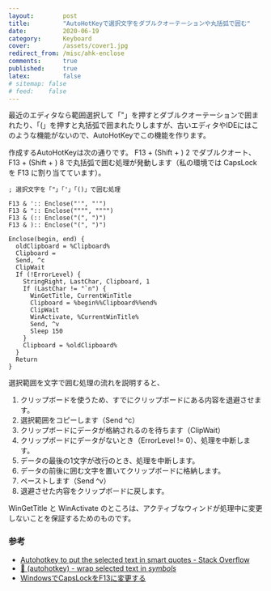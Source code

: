 ```yaml
---
layout:        post
title:         "AutoHotKeyで選択文字をダブルクオーテーションや丸括弧で囲む"
date:          2020-06-19
category:      Keyboard
cover:         /assets/cover1.jpg
redirect_from: /misc/ahk-enclose
comments:      true
published:     true
latex:         false
# sitemap: false
# feed:    false
---
```


最近のエディタなら範囲選択して「"」を押すとダブルクオーテーションで囲まれたり、「(」を押すと丸括弧で囲まれたりしますが、古いエディタやIDEにはこのような機能がないので、AutoHotKeyでこの機能を作ります。

作成するAutoHotKeyは次の通りです。
F13 + (Shift + ) 2 でダブルクオート、F13 + (Shift + ) 8 で丸括弧で囲む処理が発動します（私の環境では CapsLock を F13 に割り当てています）。


```code
; 選択文字を「"」「'」「()」で囲む処理

F13 & ':: Enclose("'", "'")
F13 & ":: Enclose("""", """")
F13 & (:: Enclose("(", ")")
F13 & ):: Enclose("(", ")")

Enclose(begin, end) {
  oldClipboard = %Clipboard%
  Clipboard =
  Send, ^c
  ClipWait
  If (!ErrorLevel) {
    StringRight, LastChar, Clipboard, 1
    If (LastChar != "`n") {
      WinGetTitle, CurrentWinTitle
      Clipboard = %begin%%Clipboard%%end%
      ClipWait
      WinActivate, %CurrentWinTitle%
      Send, ^v
      Sleep 150
    }
    Clipboard = %oldClipboard%
  }
  Return
}
```

選択範囲を文字で囲む処理の流れを説明すると、

1. クリップボードを使うため、すでにクリップボードにある内容を退避させます。
2. 選択範囲をコピーします（Send ^c）
3. クリップボードにデータが格納されるのを待ちます（ClipWait）
4. クリップボードにデータがないとき（ErrorLevel != 0）、処理を中断します。
5. データの最後の1文字が改行のとき、処理を中断します。
6. データの前後に囲む文字を置いてクリップボードに格納します。
7. ペーストします（Send ^v）
8. 退避させた内容をクリップボードに戻します。

WinGetTitle と WinActivate のところは、アクティブなウィンドが処理中に変更しないことを保証するためのものです。


### 参考

- [Autohotkey to put the selected text in smart quotes - Stack Overflow](https://stackoverflow.com/questions/9909713/autohotkey-to-put-the-selected-text-in-smart-quotes)
- [📇 (autohotkey) - wrap selected text in *symbols*](https://gist.github.com/davebrny/088c48d6678617876b34f53571e92ee6)
- [WindowsでCapsLockをF13に変更する](/blog/keyboard/win-keymap-caps-to-ctrl)
